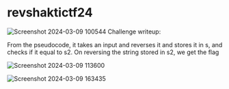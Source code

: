 # revshaktictf24

![Screenshot 2024-03-09 100544](https://github.com/dystp1a/revshaktictf24/assets/143863591/d2285efd-a354-4968-a30d-a74e1c55a15e)
Challenge writeup:

From the pseudocode, it takes an input and reverses it and stores it in s, and checks if it equal to s2.
On reversing the string stored in s2, we get the flag


![Screenshot 2024-03-09 113600](https://github.com/dystp1a/revshaktictf24/assets/143863591/9dd96a80-8014-42b7-a9d5-cd4ff55c56bf)






![Screenshot 2024-03-09 163435](https://github.com/dystp1a/revshaktictf24/assets/143863591/d750f830-9ba4-4c6e-b851-67caabe0aa24)
